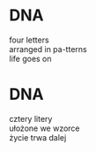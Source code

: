 # DNA

four letters  
arranged in pa-tterns  
life goes on  

# DNA

cztery litery  
ułożone we wzorce  
życie trwa dalej  
